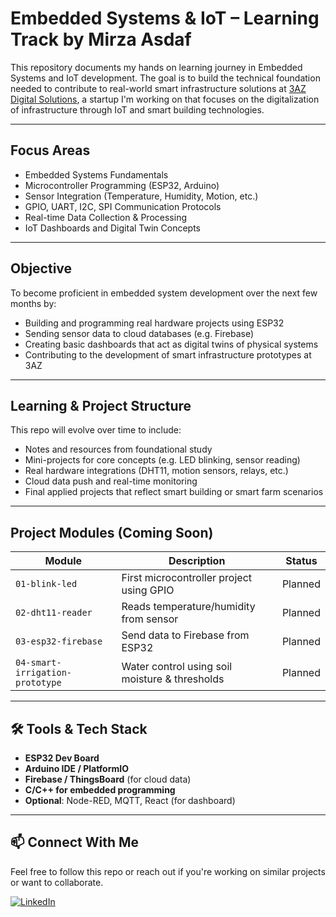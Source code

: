 # Embedded Systems & IoT – Learning Track by Mirza Asdaf

This repository documents my hands on learning journey in Embedded Systems and IoT development. The goal is to build the technical foundation needed to contribute to real-world smart infrastructure solutions at [3AZ Digital Solutions](https://www.linkedin.com/company/3az-digital-solutions), a startup I'm working on that focuses on the digitalization of infrastructure through IoT and smart building technologies.

---

##  Focus Areas

- Embedded Systems Fundamentals
- Microcontroller Programming (ESP32, Arduino)
- Sensor Integration (Temperature, Humidity, Motion, etc.)
- GPIO, UART, I2C, SPI Communication Protocols
- Real-time Data Collection & Processing
- IoT Dashboards and Digital Twin Concepts

---

##  Objective

To become proficient in embedded system development over the next few months by:
- Building and programming real hardware projects using ESP32
- Sending sensor data to cloud databases (e.g. Firebase)
- Creating basic dashboards that act as digital twins of physical systems
- Contributing to the development of smart infrastructure prototypes at 3AZ

---

##  Learning & Project Structure

This repo will evolve over time to include:
-  Notes and resources from foundational study
-  Mini-projects for core concepts (e.g. LED blinking, sensor reading)
-  Real hardware integrations (DHT11, motion sensors, relays, etc.)
-  Cloud data push and real-time monitoring
-  Final applied projects that reflect smart building or smart farm scenarios

---

##  Project Modules (Coming Soon)

| Module | Description | Status |
|--------|-------------|--------|
| `01-blink-led` | First microcontroller project using GPIO |  Planned |
| `02-dht11-reader` | Reads temperature/humidity from sensor |  Planned |
| `03-esp32-firebase` | Send data to Firebase from ESP32 |  Planned |
| `04-smart-irrigation-prototype` | Water control using soil moisture & thresholds |  Planned |

---

## 🛠️ Tools & Tech Stack

- **ESP32 Dev Board**
- **Arduino IDE / PlatformIO**
- **Firebase / ThingsBoard** (for cloud data)
- **C/C++ for embedded programming**
- **Optional**: Node-RED, MQTT, React (for dashboard)

---


## 📫 Connect With Me

Feel free to follow this repo or reach out if you're working on similar projects or want to collaborate.

[![LinkedIn](https://img.shields.io/badge/Mirza%20Asdaf-LinkedIn-blue)](https://www.linkedin.com/in/mirza-asdaf)

